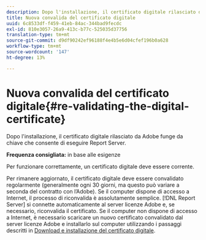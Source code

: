 ```yaml
---
description: Dopo l'installazione, il certificato digitale rilasciato da Adobe funge da chiave che consente di eseguire Report Server.
title: Nuova convalida del certificato digitale
uuid: 6c8533df-f459-41eb-84ac-344bad9fecdc
exl-id: 810e3057-26a9-413c-b77c-525035d37756
translation-type: tm+mt
source-git-commit: d9df90242ef96188f4e4b5e6d04cfef196b0a628
workflow-type: tm+mt
source-wordcount: '147'
ht-degree: 13%

---
```


# Nuova convalida del certificato digitale{#re-validating-the-digital-certificate}

Dopo l&#39;installazione, il certificato digitale rilasciato da Adobe funge da chiave che consente di eseguire Report Server.

**Frequenza consigliata:** in base alle esigenze

Per funzionare correttamente, un certificato digitale deve essere corrente.

Per rimanere aggiornato, il certificato digitale deve essere convalidato regolarmente (generalmente ogni 30 giorni, ma questo può variare a seconda del contratto con l’Adobe). Se il computer dispone di accesso a Internet, il processo di riconvalida è assolutamente semplice. [!DNL Report Server] si connette automaticamente al server licenze Adobe e, se necessario, riconvalida il certificato. Se il computer non dispone di accesso a Internet, è necessario scaricare un nuovo certificato convalidato dal server licenze Adobe e installarlo sul computer utilizzando i passaggi descritti in [Download e installazione del certificato digitale](../../../home/c-rpt-oview/c-inst-rpt/c-install-dig-cert/c-install-dig-cert.md#concept-5a61fc67df3643598c7c403962075f76).
